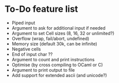 # To-Do feature list
- Piped input
- Argument to ask for additional input if needed
- Argument to set Cell sizes (8, 16, 32 or unlimited?)
- Overflow (wrap, fail/abort, undefined)
- Memory size (default 30k, can be infinite)
- Negative cells
- End of input char ??
- Argument to count and print instructions
- Optimise (by cross compiling to OCaml or C)
- Argument to print output to file
- Add support for extended ascii (and unicode?)
